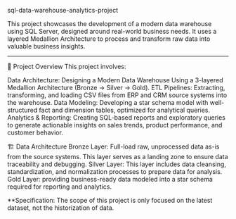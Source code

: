 sql-data-warehouse-analytics-project

This project showcases the development of a modern data warehouse using SQL Server, designed around real-world business needs. It uses a layered Medallion Architecture to process and transform raw data into valuable business insights.

---
📖 Project Overview
This project involves:

Data Architecture: Designing a Modern Data Warehouse Using a 3-layered Medallion Architecture (Bronze → Silver → Gold).
ETL Pipelines: Extracting, transforming, and loading CSV files from ERP and CRM source systems into the warehouse.
Data Modeling: Developing a star schema model with well-structured fact and dimension tables, optimized for analytical queries.
Analytics & Reporting: Creating SQL-based reports and exploratory queries to generate actionable insights on sales trends, product performance, and customer behavior.


🏗️ Data Architecture
Bronze Layer: Full-load raw, unprocessed data as-is from the source systems. This layer serves as a landing zone to ensure data traceability and debugging.
Silver Layer: This layer includes data cleansing, standardization, and normalization processes to prepare data for analysis.
Gold Layer: providing business-ready data modeled into a star schema required for reporting and analytics.

**Specification: The scope of this project is only focused on the latest dataset, not the historization of data.

